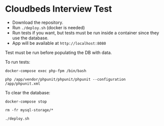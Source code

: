 # Cloudbeds Interview Test

* Download the repository.
* Run `./deploy.sh` (docker is needed)
* Run tests if you want, but tests must be run inside a container since they use the database.
* App will be available at `http://localhost:8080`

Test must be run before populating the DB with data. 

To run tests:

`docker-compose exec php-fpm /bin/bash`

`php /app/vendor/phpunit/phpunit/phpunit --configuration /app/phpunit.xml`

To clear the database:

`docker-compose stop`
 
`rm -fr mysql-storage/*`

`./deploy.sh`
